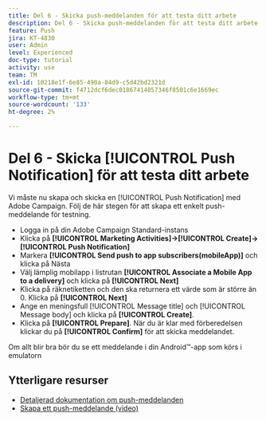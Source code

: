 ```yaml
---
title: Del 6 - Skicka push-meddelanden för att testa ditt arbete
description: Del 6 - Skicka push-meddelanden för att testa ditt arbete
feature: Push
jira: KT-4830
user: Admin
level: Experienced
doc-type: tutorial
activity: use
team: TM
exl-id: 10218e1f-6e85-490a-84d9-c5d42bd2321d
source-git-commit: f4712dcf6dec01867414057346f8501c6e1669ec
workflow-type: tm+mt
source-wordcount: '133'
ht-degree: 2%

---
```


# Del 6 - Skicka [!UICONTROL Push Notification] för att testa ditt arbete

Vi måste nu skapa och skicka en [!UICONTROL Push Notification] med Adobe Campaign. Följ de här stegen för att skapa ett enkelt push-meddelande för testning.

* Logga in på din Adobe Campaign Standard-instans
* Klicka på **[!UICONTROL Marketing Activities]->[!UICONTROL Create]->[!UICONTROL Push Notification]**
* Markera **[!UICONTROL Send push to app subscribers(mobileApp)]** och klicka på Nästa
* Välj lämplig mobilapp i listrutan **[!UICONTROL Associate a Mobile App to a delivery]** och klicka på **[!UICONTROL Next]**
* Klicka på räknetiketten och den ska returnera ett värde som är större än 0. Klicka på **[!UICONTROL Next]**
* Ange en meningsfull [!UICONTROL Message title] och [!UICONTROL Message body] och klicka på **[!UICONTROL Create]**.
* Klicka på **[!UICONTROL Prepare]**. När du är klar med förberedelsen klickar du på **[!UICONTROL Confirm]** för att skicka meddelandet.

Om allt blir bra bör du se ett meddelande i din Android™-app som körs i emulatorn

## Ytterligare resurser

* [Detaljerad dokumentation om push-meddelanden](https://experienceleague.adobe.com/docs/campaign-standard/using/communication-channels/push-notifications/about-push-notifications.html?lang=sv-SE)
* [Skapa ett push-meddelande (video)](/help/communication-channels/mobile/push-notifications/creating-a-push-notification.md)
